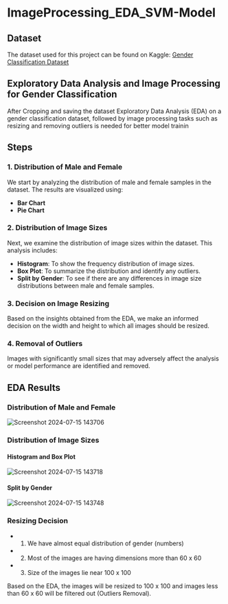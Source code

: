 # ImageProcessing_EDA_SVM-Model
## Dataset

The dataset used for this project can be found on Kaggle: [Gender Classification Dataset](https://www.kaggle.com/datasets/cashutosh/gender-classification-dataset)

## Exploratory Data Analysis and Image Processing for Gender Classification

After Cropping and saving the dataset Exploratory Data Analysis (EDA) on a gender classification dataset, followed by image processing tasks such as resizing and removing outliers is needed for better model trainin

## Steps

### 1. Distribution of Male and Female

We start by analyzing the distribution of male and female samples in the dataset. The results are visualized using:
- **Bar Chart**
- **Pie Chart**

### 2. Distribution of Image Sizes

Next, we examine the distribution of image sizes within the dataset. This analysis includes:
- **Histogram**: To show the frequency distribution of image sizes.
- **Box Plot**: To summarize the distribution and identify any outliers.
- **Split by Gender**: To see if there are any differences in image size distributions between male and female samples.

### 3. Decision on Image Resizing

Based on the insights obtained from the EDA, we make an informed decision on the width and height to which all images should be resized.

### 4. Removal of Outliers

Images with significantly small sizes that may adversely affect the analysis or model performance are identified and removed.

## EDA Results

### Distribution of Male and Female

![Screenshot 2024-07-15 143706](https://github.com/user-attachments/assets/bd9377d8-88dc-4fc1-ab8f-66fcc92f5e3d)

### Distribution of Image Sizes

#### Histogram and Box Plot

![Screenshot 2024-07-15 143718](https://github.com/user-attachments/assets/5c1a84f3-c7da-4da0-9f9d-e226d6e40a67)

#### Split by Gender

![Screenshot 2024-07-15 143748](https://github.com/user-attachments/assets/ba29197c-7c52-431b-96bb-6e178da1983a)

### Resizing Decision

- 1. We have almost equal distribution of gender (numbers)
- 2. Most of the images are having dimensions more than 60 x 60
- 3. Size of the images lie near 100 x 100

Based on the EDA, the images will be resized to 100 x 100 and images less than 60 x 60 will be filtered out (Outliers Removal).

